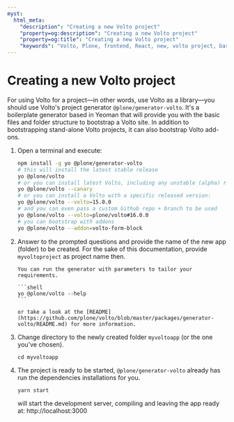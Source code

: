 ```yaml
---
myst:
  html_meta:
    "description": "Creating a new Volto project"
    "property=og:description": "Creating a new Volto project"
    "property=og:title": "Creating a new Volto project"
    "keywords": "Volto, Plone, frontend, React, new, volto project, basic"
---
```


# Creating a new Volto project

For using Volto for a project—in other words, use Volto as a library—you should use Volto's project generator `@plone/generator-volto`.
It's a boilerplate generator based in Yeoman that will provide you with the basic files and folder structure to bootstrap a Volto site.
In addition to bootstrapping stand-alone Volto projects, it can also bootstrap Volto add-ons.

1.  Open a terminal and execute:

    ```bash
    npm install -g yo @plone/generator-volto
    # this will install the latest stable release
    yo @plone/volto
    # or you can install latest Volto, including any unstable (alpha) release
    yo @plone/volto --canary
    # or you can install a Volto with a specific released version:
    yo @plone/volto --volto=15.0.0
    # and you can even pass a custom Github repo + branch to be used
    yo @plone/volto --volto=plone/volto#16.0.0
    # you can bootstrap with addons
    yo @plone/volto --addon=volto-form-block
    ```

2.  Answer to the prompted questions and provide the name of the new app (folder) to be created. For the sake of this documentation, provide `myvoltoproject` as project name then.

    ````{note}
    You can run the generator with parameters to tailor your requirements.

    ```shell
    yo @plone/volto --help
    ```

    or take a look at the [README](https://github.com/plone/volto/blob/master/packages/generator-volto/README.md) for more information.
    ````

3.  Change directory to the newly created folder `myvoltoapp` (or the one you've chosen).

    ```shell
    cd myvoltoapp
    ```

4.  The project is ready to be started, `@plone/generator-volto` already has run the dependencies installations for you.

    ```shell
    yarn start
    ```

    will start the development server, compiling and leaving the app ready at:
    http://localhost:3000
